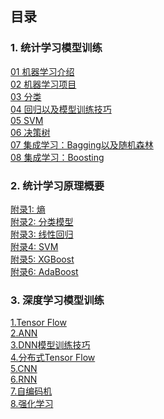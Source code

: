 ## 目录

### 1. 统计学习模型训练<br/>

[01 机器学习介绍](machine_learning_notes/01_introduction.md)<br/>
[02 机器学习项目](machine_learning_notes/02_machine_learning_project.md)<br/>
[03 分类](machine_learning_notes/03_classification.md)<br/>
[04 回归以及模型训练技巧](machine_learning_notes/04_model_training_and_linear_regression.md)<br/>
[05 SVM](machine_learning_notes/05_svm.md)<br/>
[06 决策树](machine_learning_notes/06_decision_tree.md)<br/>
[07 集成学习：Bagging以及随机森林](machine_learning_notes/07_ensembled_learning_bagging_random_forest.md)<br/>
[08 集成学习：Boosting](machine_learning_notes/08_ensembled_learning_boosting.md)<br/>

### 2. 统计学习原理概要<br/>

[附录1: 熵](theory_note/Appendix_01_entropy.md)</br>
[附录2: 分类模型](theory_note/Appendix_02_classification_algorithms.md)</br>
[附录3: 线性回归](theory_note/Appendix_03_linear_regression.md)</br>
[附录4: SVM](theory_note/Appendix_04_svm.md)</br>
[附录5: XGBoost](theory_note/Appendix_05_xgboost.md)</br>
[附录6: AdaBoost](theory_note/Appendix_06_adaboost.md)</br>

### 3. 深度学习模型训练<br/>
[1.Tensor Flow](deep_learning_notes/10_hands_on_tensorflow.md)<br/>
[2.ANN](deep_learning_notes/11_ann.md)<br/>
[3.DNN模型训练技巧](deep_learning_notes/12_dnn_train_skills.md)<br/>
[4.分布式Tensor Flow](deep_learning_notes/13_distributed_tensorflow.md)<br/>
[5.CNN](deep_learning_notes/14_cnn.md)<br/>
[6.RNN](deep_learning_notes/15_rnn.md)<br/>
[7.自编码机](deep_learning_notes/16_auto_encoder.md)<br/>
[8.强化学习](deep_learning_notes/17_reinforcement_learning.md)<br/>